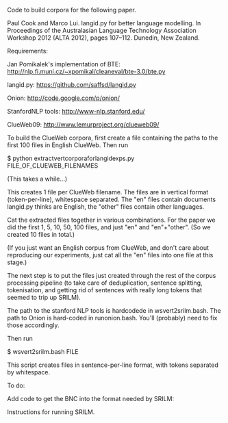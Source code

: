 Code to build corpora for the following paper.

Paul Cook and Marco Lui. langid.py for better language modelling. In
Proceedings of the Australasian Language Technology Association
Workshop 2012 (ALTA 2012), pages 107–112. Dunedin, New Zealand.

Requirements:

Jan Pomikalek's implementation of BTE: 
http://nlp.fi.muni.cz/~xpomikal/cleaneval/bte-3.0/bte.py

langid.py: https://github.com/saffsd/langid.py

Onion: http://code.google.com/p/onion/

StanfordNLP tools: http://www-nlp.stanford.edu/

ClueWeb09: http://www.lemurproject.org/clueweb09/

To build the ClueWeb corpora, first create a file containing the paths
to the first 100 files in English ClueWeb. Then run 

$ python extractvertcorporaforlangidexps.py FILE_OF_CLUEWEB_FILENAMES

(This takes a while...)

This creates 1 file per ClueWeb filename. The files are in vertical
format (token-per-line), whitespace separated. The "en" files contain
documents langid.py thinks are English, the "other" files contain
other languages.

Cat the extracted files together in various combinations. For the
paper we did the first 1, 5, 10, 50, 100 files, and just "en" and
"en"+"other". (So we created 10 files in total.)

(If you just want an English corpus from ClueWeb, and don't care about
reproducing our experiments, just cat all the "en" files into one
file at this stage.)

The next step is to put the files just created through the rest of the
corpus processing pipeline (to take care of deduplication, sentence
splitting, tokenisation, and getting rid of sentences with really long
tokens that seemed to trip up SRILM).

The path to the stanford NLP tools is hardcodede in
wsvert2srilm.bash. The path to Onion is hard-coded in
runonion.bash. You'll (probably) need to fix those accordingly.

Then run 

$ wsvert2srilm.bash FILE

This script creates files in sentence-per-line format, with tokens
separated by whitespace.

To do: 

Add code to get the BNC into the format needed by SRILM:

Instructions for running SRILM.

